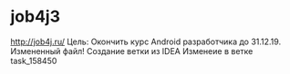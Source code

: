 # job4jЗ
http://job4j.ru/
Цель: Окончить курс Android разработчика до 31.12.19.
Измененный файл!
Создание ветки из IDEA
Изменеие в ветке task_158450